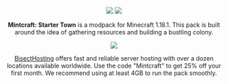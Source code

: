 <p align="center">
  <img src="https://i.imgur.com/nEiJA2T.png">
  <a href="httpshttps://www.curseforge.com/minecraft/modpacks/mintcraft-starter-town" style="height:240px;"><img src="https://cf.way2muchnoise.eu/558358.svg"></a>
</p>

<p align="center">
  <strong>Mintcraft: Starter Town</strong> is a modpack for Minecraft 1.18.1. This pack is built around the idea of gathering resources and building a bustling colony.
</p>

<p align="center">
  <a href="https://bisecthosting.com/Mintcraft"><img src="https://www.bisecthosting.com/images/CF/Mintcraft/BH_MC_PromoCard.png"></a>
</p>

<p align="center">
  <a href="https://bisecthosting.com/Mintcraft">BisectHosting</a> offers fast and reliable server hosting with over a dozen locations available worldwide. Use the code "Mintcraft" to get 25% off your first month. We recommend using at least 4GB to run the pack smoothly.
</p>

